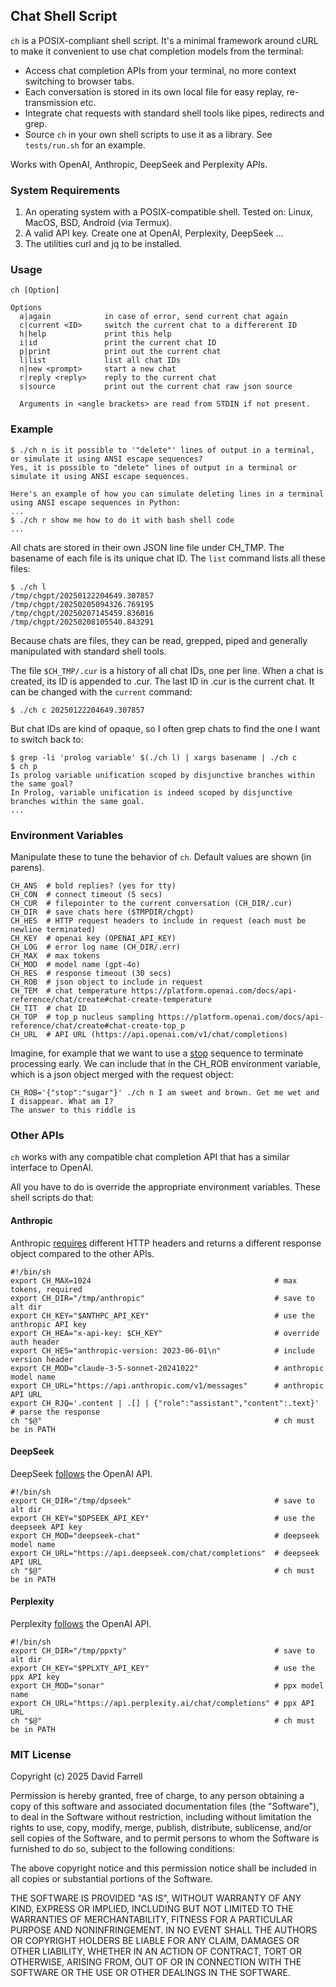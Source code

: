 Chat Shell Script
---
`ch` is a POSIX-compliant shell script. It's a minimal framework around cURL to make it convenient to use chat completion models from the terminal:
- Access chat completion APIs from your terminal, no more context switching to browser tabs.
- Each conversation is stored in its own local file for easy replay, re-transmission etc.
- Integrate chat requests with standard shell tools like pipes, redirects and grep.
- Source `ch` in your own shell scripts to use it as a library. See `tests/run.sh` for an example.

Works with OpenAI, Anthropic, DeepSeek and Perplexity APIs.

### System Requirements
1. An operating system with a POSIX-compatible shell. Tested on: Linux, MacOS, BSD, Android (via Termux).
2. A valid API key. Create one at OpenAI, Perplexity, DeepSeek ...
3. The utilities curl and jq to be installed.

### Usage
    ch [Option]
    
    Options
      a|again            in case of error, send current chat again
      c|current <ID>     switch the current chat to a differerent ID
      h|help             print this help
      i|id               print the current chat ID
      p|print            print out the current chat
      l|list             list all chat IDs
      n|new <prompt>     start a new chat
      r|reply <reply>    reply to the current chat
      s|source           print out the current chat raw json source
    
      Arguments in <angle brackets> are read from STDIN if not present.

### Example
    $ ./ch n is it possible to '"delete"' lines of output in a terminal, or simulate it using ANSI escape sequences?
    Yes, it is possible to "delete" lines of output in a terminal or simulate it using ANSI escape sequences.
    
    Here's an example of how you can simulate deleting lines in a terminal using ANSI escape sequences in Python:
    ...
    $ ./ch r show me how to do it with bash shell code
    ...

All chats are stored in their own JSON line file under CH_TMP. The basename of each file is its unique chat ID. The `list` command lists all these files:

    $ ./ch l
    /tmp/chgpt/20250122204649.307857
    /tmp/chgpt/20250205094326.769195
    /tmp/chgpt/20250207145459.836016
    /tmp/chgpt/20250208105540.843291

Because chats are files, they can be read, grepped, piped and generally manipulated with standard shell tools.

The file `$CH_TMP/.cur` is a history of all chat IDs, one per line. When a chat is created, its ID is appended to .cur. The last ID in .cur is the current chat. It can be changed with the `current` command:

    $ ./ch c 20250122204649.307857

But chat IDs are kind of opaque, so I often grep chats to find the one I want to switch back to:

    $ grep -li 'prolog variable' $(./ch l) | xargs basename | ./ch c
    $ ch p
    Is prolog variable unification scoped by disjunctive branches within the same goal?
    In Prolog, variable unification is indeed scoped by disjunctive branches within the same goal.
    ...

### Environment Variables
Manipulate these to tune the behavior of `ch`. Default values are shown (in parens).

    CH_ANS  # bold replies? (yes for tty)
    CH_CON  # connect timeout (5 secs)
    CH_CUR  # filepointer to the current conversation (CH_DIR/.cur)
    CH_DIR  # save chats here ($TMPDIR/chgpt)
    CH_HES  # HTTP request headers to include in request (each must be newline terminated)
    CH_KEY  # openai key (OPENAI_API_KEY)
    CH_LOG  # error log name (CH_DIR/.err)
    CH_MAX  # max tokens
    CH_MOD  # model name (gpt-4o)
    CH_RES  # response timeout (30 secs)
    CH_ROB  # json object to include in request
    CH_TEM  # chat temperature https://platform.openai.com/docs/api-reference/chat/create#chat-create-temperature
    CH_TIT  # chat ID
    CH_TOP  # top_p nucleus sampling https://platform.openai.com/docs/api-reference/chat/create#chat-create-top_p
    CH_URL  # API URL (https://api.openai.com/v1/chat/completions)

Imagine, for example that we want to use a [stop](https://platform.openai.com/docs/api-reference/chat/create#chat-create-stop) sequence to terminate processing early. We can include that in the CH_ROB environment variable, which is a json object merged with the request object:

    CH_ROB='{"stop":"sugar"}' ./ch n I am sweet and brown. Get me wet and I disappear. What am I?
    The answer to this riddle is 

### Other APIs
`ch` works with any compatible chat completion API that has a similar interface to OpenAI.

All you have to do is override the appropriate environment variables. These shell scripts do that:

#### Anthropic
Anthropic [requires](https://docs.anthropic.com/en/api/messages) different HTTP headers and returns a different response object compared to the other APIs.

    #!/bin/sh
    export CH_MAX=1024                                         # max tokens, required
    export CH_DIR="/tmp/anthropic"                             # save to alt dir
    export CH_KEY="$ANTHPC_API_KEY"                            # use the anthropic API key
    export CH_HEA="x-api-key: $CH_KEY"                         # override auth header
    export CH_HES="anthropic-version: 2023-06-01\n"            # include version header
    export CH_MOD="claude-3-5-sonnet-20241022"                 # anthropic model name
    export CH_URL="https://api.anthropic.com/v1/messages"      # anthropic API URL
    export CH_RJQ='.content | .[] | {"role":"assistant","content":.text}' # parse the response
    ch "$@"                                                    # ch must be in PATH
#### DeepSeek
DeepSeek [follows](https://api-docs.deepseek.com/api/create-chat-completion) the OpenAI API.

    #!/bin/sh
    export CH_DIR="/tmp/dpseek"                                # save to alt dir
    export CH_KEY="$DPSEEK_API_KEY"                            # use the deepseek API key
    export CH_MOD="deepseek-chat"                              # deepseek model name
    export CH_URL="https://api.deepseek.com/chat/completions"  # deepseek API URL
    ch "$@"                                                    # ch must be in PATH

#### Perplexity
Perplexity [follows](https://docs.perplexity.ai/api-reference/chat-completions) the OpenAI API.

    #!/bin/sh
    export CH_DIR="/tmp/ppxty"                                 # save to alt dir
    export CH_KEY="$PPLXTY_API_KEY"                            # use the ppx API key
    export CH_MOD="sonar"                                      # ppx model name
    export CH_URL="https://api.perplexity.ai/chat/completions" # ppx API URL
    ch "$@"                                                    # ch must be in PATH

### MIT License

Copyright (c) 2025 David Farrell

Permission is hereby granted, free of charge, to any person obtaining a copy
of this software and associated documentation files (the "Software"), to deal
in the Software without restriction, including without limitation the rights
to use, copy, modify, merge, publish, distribute, sublicense, and/or sell
copies of the Software, and to permit persons to whom the Software is
furnished to do so, subject to the following conditions:

The above copyright notice and this permission notice shall be included in all
copies or substantial portions of the Software.

THE SOFTWARE IS PROVIDED "AS IS", WITHOUT WARRANTY OF ANY KIND, EXPRESS OR
IMPLIED, INCLUDING BUT NOT LIMITED TO THE WARRANTIES OF MERCHANTABILITY,
FITNESS FOR A PARTICULAR PURPOSE AND NONINFRINGEMENT. IN NO EVENT SHALL THE
AUTHORS OR COPYRIGHT HOLDERS BE LIABLE FOR ANY CLAIM, DAMAGES OR OTHER
LIABILITY, WHETHER IN AN ACTION OF CONTRACT, TORT OR OTHERWISE, ARISING FROM,
OUT OF OR IN CONNECTION WITH THE SOFTWARE OR THE USE OR OTHER DEALINGS IN THE
SOFTWARE.
